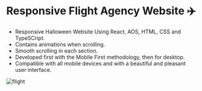 # Responsive Flight Agency Website ✈️

- Responsive Halloween Website Using React, AOS, HTML, CSS and TypeSCript.
- Contains animations when scrolling.
- Smooth scrolling in each section.
- Developed first with the Mobile First methodology, then for desktop.
- Compatible with all mobile devices and with a beautiful and pleasant user interface.

![flight](/preview.png)
